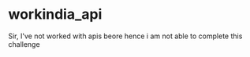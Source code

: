 # workindia_api
Sir, I've not worked with apis beore hence i am not able to complete this challenge
